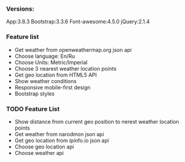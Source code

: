 ### Versions: ###
App:3.8.3
Bootstrap:3.3.6
Font-awesome:4.5.0
jQuery:2.1.4

### Feature list ###

* Get weather from openweathermap.org json api
* Choose language: En/Ru
* Choose Units: Metric/Imperial
* Choose 3 nearest weather location points
* Get geo location from HTML5 API
* Show weather conditions
* Responsive mobile-first design
* Bootstrap styles


### TODO Feature List ###

* Show distance from current geo position to nerest weather location points
* Get weather from narodmon json api
* Get geo location from ipinfo.io json api
* Choose geo location api
* Choose weather api
